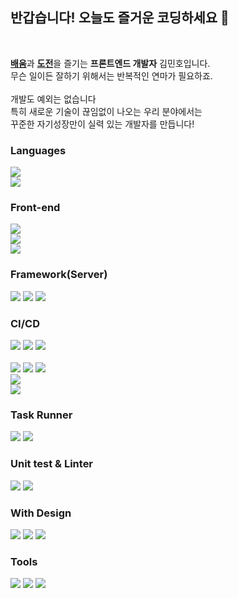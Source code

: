 <h2>반갑습니다! 오늘도 즐거운 코딩하세요 👋</h3>

<br/>

[**배움**](https://www.jinjer-dev.site/)과 [**도전**](https://github.com/mujaen)을 즐기는 **프론트엔드 개발자** 김민호입니다.<br/>
무슨 일이든 잘하기 위해서는 반복적인 연마가 필요하죠.<br/><br/> 
개발도 예외는 없습니다<br/>
특히 새로운 기술이 끊임없이 나오는 우리 분야에서는<br/> 
꾸준한 자기성장만이 실력 있는 개발자를 만듭니다!


<h3>Languages</h3>

<img src="https://img.shields.io/badge/Javascript-ES6-informational?style=flat&logo=Javascript&logoColor=white&color=2bbc8a"/></a> <br> 
<img src="https://img.shields.io/badge/TypeScript-informational?style=flat&logo=TypeScript&logoColor=white&color=2bbc8a"/></a>


<h3>Front-end</h3>

<img src="https://img.shields.io/badge/React-CRA, Hook, Context-informational?style=flat&logo=React&logoColor=white&color=2bbc8a"/></a><br>
<img src="https://img.shields.io/badge/Redux-Saga, Promise-informational?style=flat&logo=Redux&logoColor=white&color=2bbc8a"/></a><br>
<img src="https://img.shields.io/badge/GraphQL-Apollo-informational?style=flat&logo=GraphQL&logoColor=white&color=2bbc8a"/></a><br>

<h3>Framework(Server)</h3>

<img src="https://img.shields.io/badge/Next.js-informational?style=flat&logo=Next.js&logoColor=white&color=2bbc8a"/></a>
<img src="https://img.shields.io/badge/Express-informational?style=flat&logo=Express&logoColor=white&color=2bbc8a"/></a>
<img src="https://img.shields.io/badge/SpringBoot-informational?style=flat&logo=Spring&logoColor=white&color=2bbc8a"/></a><br>

<h3>CI/CD</h3>

<img src="https://img.shields.io/badge/Git-informational?style=flat&logo=Git&logoColor=white&color=2bbc8a"/></a>
<img src="https://img.shields.io/badge/GitHub-informational?style=flat&logo=GitHub&logoColor=white&color=2bbc8a"/></a>
<img src="https://img.shields.io/badge/GitLab-informational?style=flat&logo=GitLab&logoColor=white&color=2bbc8a"/></a>
<br><br>
<img src="https://img.shields.io/badge/Docker-informational?style=flat&logo=Docker&logoColor=white&color=2bbc8a"/></a>
<img src="https://img.shields.io/badge/Portainer-informational?style=flat&logo=Portainer&logoColor=white&color=2bbc8a"/></a>
<img src="https://img.shields.io/badge/Gradle-informational?style=flat&logo=Gradle&logoColor=white&color=2bbc8a"/></a><br>
<img src="https://img.shields.io/badge/AWS-EC2, Route53, Elastic Beanstalk-informational?style=flat&logo=amazon-aws&logoColor=white&color=2bbc8a"/></a><br>
<img src="https://img.shields.io/badge/Firebase-Authentication, Firestore-informational?style=flat&logo=Firebase&logoColor=white&color=2bbc8a"/></a>

<h3>Task Runner</h3>

<img src="https://img.shields.io/badge/npm-informational?style=flat&logo=npm&logoColor=white&color=2bbc8a"/></a>
<img src="https://img.shields.io/badge/gulp-informational?style=flat&logo=gulp&logoColor=white&color=2bbc8a"/></a>


<h3>Unit test & Linter</h3>

<img src="https://img.shields.io/badge/Jest-informational?style=flat&logo=Jest&logoColor=white&color=2bbc8a"/></a>
<img src="https://img.shields.io/badge/Prettier-informational?style=flat&logo=Prettier&logoColor=white&color=2bbc8a"/></a>


<h3>With Design</h3>

<img src="https://img.shields.io/badge/Figma-informational?style=flat&logo=Figma&logoColor=white&color=2bbc8a"/></a>
<img src="https://img.shields.io/badge/Zeplin-informational?style=flat&color=2bbc8a"/></a>
<img src="https://img.shields.io/badge/Adobe XD-informational?style=flat&logo=Adobe XD&logoColor=white&color=2bbc8a"/></a>


<h3>Tools</h3>

<img src="https://img.shields.io/badge/Slack-informational?style=flat&logo=Slack&logoColor=white&color=2bbc8a"/></a>
<img src="https://img.shields.io/badge/Jira-informational?style=flat&logo=Jira&logoColor=white&color=2bbc8a"/></a>
<img src="https://img.shields.io/badge/Notion-informational?style=flat&logo=Notion&logoColor=white&color=2bbc8a"/></a>
